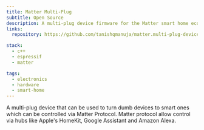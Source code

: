 ```yaml
---
title: Matter Multi-Plug
subtitle: Open Source
description: A multi-plug device firmware for the Matter smart home ecosystem.
links:
  repository: https://github.com/tanishqmanuja/matter.multi-plug-device

stack:
  - c++
  - espressif
  - matter

tags:
  - electronics
  - hardware
  - smart-home
---
```


A multi-plug device that can be used to turn dumb devices to smart ones which can be controlled via Matter Protocol. Matter protocol allow control via hubs like Apple's HomeKit, Google Assistant and Amazon Alexa.
